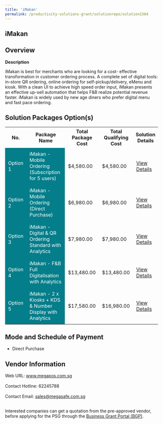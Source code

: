```yaml
---
title: 'iMakan'
permalink: /productivity-solutions-grant/solutionrepo/solution1564
---
```


## iMakan

## Overview

**Description**

iMakan is best for merchants who are looking for a cost- effective transformation in customer ordering process. A complete set of digital tools: in-store QR ordering, online ordering for self-pickup/delivery, eMenu and kiosk. With a clean UI to achieve high speed order input, iMakan presents an effective up-sell automation that helps F&B realize potential revenue faster. 
iMakan is widely used by new age diners who prefer digital menu and fast pace ordering.

## Solution Packages Option(s)

<table>
<tr>
<th><b>No.</b></th>
<th><b>Package Name</b></th>
<th><b>Total Package Cost</b></th>
<th><b>Total Qualifying Cost</b></th>
<th><b>Solution Details</b></th>
</tr>
<tr>
<td style='padding: 10px; background-color: #037E8A; color: #FFFFFF;'>Option 1</td>
<td style='padding: 10px; background-color: #037E8A; color: #FFFFFF;'>iMakan - Mobile Ordering (Subscription for 5 users)</td>
<td style='padding: 10px;'>$4,580.00</td>
<td style='padding: 10px;'>$4,580.00</td>
<td style='padding: 10px;'><a href='https://www.gobusiness.gov.sg/images/psg/Desensitised_Megasafe_Annex_3_CR_wef_3_Dec_2020_Part_1.pdf' target='_blank'>View Details</a></td>
</tr>
<tr>
<td style='padding: 10px; background-color: #037E8A; color: #FFFFFF;'>Option 2</td>
<td style='padding: 10px; background-color: #037E8A; color: #FFFFFF;'>iMakan - Mobile Ordering (Direct Purchase) </td>
<td style='padding: 10px;'>$6,980.00</td>
<td style='padding: 10px;'>$6,980.00</td>
<td style='padding: 10px;'><a href='https://www.gobusiness.gov.sg/images/psg/Desensitised_Megasafe_Annex_3_CR_wef_3_Dec_2020_Part_2.pdf' target='_blank'>View Details</a></td>
</tr>
<tr>
<td style='padding: 10px; background-color: #037E8A; color: #FFFFFF;'>Option 3</td>
<td style='padding: 10px; background-color: #037E8A; color: #FFFFFF;'>iMakan - Digital & QR Ordering Standard with Analytics</td>
<td style='padding: 10px;'>$7,980.00</td>
<td style='padding: 10px;'>$7,980.00</td>
<td style='padding: 10px;'><a href='https://www.gobusiness.gov.sg/images/psg/Desensitised_Megasafe_Annex_3_CR_wef_3_Dec_2020_Part_3.pdf' target='_blank'>View Details</a></td>
</tr>
<tr>
<td style='padding: 10px; background-color: #037E8A; color: #FFFFFF;'>Option 4</td>
<td style='padding: 10px; background-color: #037E8A; color: #FFFFFF;'>iMakan - F&B Full Digitalisation with Analytics</td>
<td style='padding: 10px;'>$13,480.00</td>
<td style='padding: 10px;'>$13,480.00</td>
<td style='padding: 10px;'><a href='https://www.gobusiness.gov.sg/images/psg/Desensitised_Megasafe_Annex_3_CR_wef_3_Dec_2020_Part_4.pdf' target='_blank'>View Details</a></td>
</tr>
<tr>
<td style='padding: 10px; background-color: #037E8A; color: #FFFFFF;'>Option 5</td>
<td style='padding: 10px; background-color: #037E8A; color: #FFFFFF;'>iMakan - 2 x Kiosks + KDS & Number Display with Analytics</td>
<td style='padding: 10px;'>$17,580.00</td>
<td style='padding: 10px;'>$16,980.00</td>
<td style='padding: 10px;'><a href='https://www.gobusiness.gov.sg/images/psg/Desensitised_Megasafe_Annex_3_CR_wef_3_Dec_2020_Part_5.pdf' target='_blank'>View Details</a></td>
</tr>
</table>

## Mode and Schedule of Payment

 - Direct Purchase

## Vendor Information

 Web URL: www.megapos.com.sg <br><br>Contact Hotline: 62245788 <br><br>Contact Email: sales@megasafe.com.sg <br><br>

Interested companies can get a quotation from the pre-approved vendor, before applying for the PSG through the <a href='https://www.businessgrants.gov.sg/' target='_blank' rel='noopener'>Business Grant Portal (BGP)</a>.

<script src="/jquery/resize-tables.js"></script>

